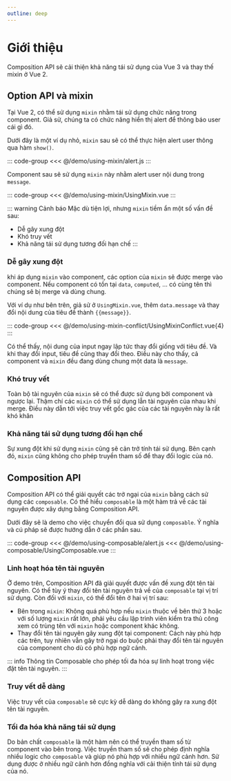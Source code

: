 ```yaml
---
outline: deep
---
```


# Giới thiệu
Composition API sẽ cải thiện khả năng tái sử dụng của Vue 3 và thay thế mixin ở Vue 2.

## Option API và mixin
Tại Vue 2, có thể sử dụng `mixin` nhằm tái sử dụng chức năng trong component. Giả sử, chúng ta có chức năng hiển thị alert để thông báo user cái gì đó.

Dưới đây là một ví dụ nhỏ, `mixin` sau sẽ có thể thực hiện alert user thông qua hàm `show()`.

::: code-group
<<< @/demo/using-mixin/alert.js
:::

Component sau sẽ sử dụng `mixin` này nhằm alert user nội dung trong `message`.

::: code-group
<<< @/demo/using-mixin/UsingMixin.vue
:::

<DemoBlock>
<UsingMixin/>
</DemoBlock>

::: warning Cảnh báo
Mặc dù tiện lợi, nhưng `mixin` tiềm ẩn một số vấn đề sau:
* Dễ gây xung đột
* Khó truy vết
* Khả năng tái sử dụng tương đối hạn chế
:::

### Dễ gây xung đột
khi áp dụng `mixin` vào component, các option của `mixin` sẽ được merge vào component. Nếu component có tồn tại `data`, `computed`, ... có cùng tên thì chúng sẽ bị merge và dùng chung.

Với ví dụ như bên trên, giả sử ở `UsingMixin.vue`, thêm `data.message` và thay đổi nội dung của tiêu đề thành <span v-pre>`{{message}}`</span>.

::: code-group
<<< @/demo/using-mixin-conflict/UsingMixinConflict.vue{4}
:::

<DemoBlock>
<UsingMixinConflict/>
</DemoBlock>

Có thể thấy, nội dung của input ngay lập tức thay đổi giống với tiêu đề. Và khi thay đổi input, tiêu đề cũng thay đổi theo. Điều này cho thấy, cả component và `mixin` đều đang dùng chung một data là `message`.

### Khó truy vết

Toàn bộ tài nguyên của `mixin` sẽ có thể được sử dụng bởi component và ngược lại. Thậm chí các `mixin` có thể sử dụng lẫn tài nguyên của nhau khi merge. Điều này dẫn tới việc truy vết gốc gác của các tài nguyên này là rất khó khăn

### Khả năng tái sử dụng tương đối hạn chế

Sự xung đột khi sử dụng `mixin` cũng sẽ cản trở tính tái sử dụng. Bên cạnh đó, `mixin` cũng không cho phép truyền tham số để thay đổi logic của nó.

## Composition API

Composition API có thể giải quyết các trở ngại của `mixin` bằng cách sử dụng các `composable`. Có thể hiểu `composable` là một hàm trả về các tài nguyên được xây dựng bằng Composition API.

Dưới đây sẽ là demo cho việc chuyển đổi qua sử dụng `composable`. Ý nghĩa và cú pháp sẽ được hướng dẫn ở các phần sau.

::: code-group
<<< @/demo/using-composable/alert.js
<<< @/demo/using-composable/UsingComposable.vue
:::

<DemoBlock>
<UsingComposable/>
</DemoBlock>

### Linh hoạt hóa tên tài nguyên

Ở demo trên, Composition API đã giải quyết được vấn đề xung đột tên tài nguyên. Có thể tùy ý thay đổi tên tài nguyên trả về của `composable` tại vị trí sử dụng. Còn đối với `mixin`, có thể đổi tên ở hai vị trí sau:
* Bên trong `mixin`: Không quá phù hợp nếu `mixin` thuộc về bên thứ 3 hoặc với số lượng `mixin` rất lớn, phải yêu cầu lập trình viên kiểm tra thủ công xem có trùng tên với `mixin` hoặc component khác không.
* Thay đổi tên tài nguyên gây xung đột tại component: Cách này phù hợp các trên, tuy nhiên vẫn gây trở ngại do buộc phải thay đổi tên tài nguyên của component cho dù có phù hợp ngữ cảnh.

::: info Thông tin
Composable cho phép tối đa hóa sự linh hoạt trong việc đặt tên tài nguyên.
:::

### Truy vết dễ dàng

Việc truy vết của `composable` sẽ cực kỳ dễ dàng do không gây ra xung đột tên tài nguyên.

### Tối đa hóa khả năng tái sử dụng

Do bản chất `composable` là một hàm nên có thể truyền tham số từ component vào bên trong. Việc truyền tham số sẽ cho phép định nghĩa nhiều logic cho `composable` và giúp nó phù hợp với nhiều ngữ cảnh hơn. Sử dụng được ở nhiều ngữ cảnh hơn đồng nghĩa với cải thiện tính tái sử dụng của nó.


<script setup>
import UsingMixin from "../../demo/using-mixin/UsingMixin.vue";
import UsingMixinConflict from "../../demo/using-mixin-conflict/UsingMixinConflict.vue";
import UsingComposable from "../../demo/using-composable/UsingComposable.vue";
</script>
